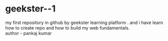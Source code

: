 # geekster--1
my first repository in github by geekster learning platform . and i have learn how to create repo and how to build my web fundamentals.
<br>
author - pankaj kumar
